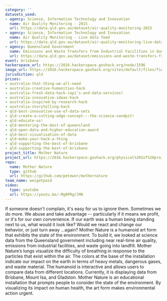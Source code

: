 ```yaml
---
category: ''
datasets_used:
- agency: Science, Information Technology and Innovation
  name: Air Quality Monitoring - 2015
  url: https://data.qld.gov.au/dataset/air-quality-monitoring-2015
- agency: Science, Information Technology and Innovation
  name: Air Quality Monitoring - Live data feed
  url: https://data.qld.gov.au/dataset/air-quality-monitoring-live-data-feed
- agency: Queensland Government
  name: Emissions and Waste Transfers from Industrial Facilities in Queensland in 2015
  url: https://data.qld.gov.au/dataset/emissions-and-waste-transfers-from-industrial-facilities-in-queensland-2015
event: brisbane
hackerspace_url: https://2016.hackerspace.govhack.org/node/1596
image_url: https://2016.hackerspace.govhack.org/sites/default/files/field/image/DSC07337.JPG
jurisdiction: qld
prizes:
- australia-that-thing-we-all-need
- australia-creative-humanities-hack
- australia-fresh-data-hack-(api’s-and-data-services)
- australia-innovative-ideas-hack
- australia-inspired-by-research-hack
- australia-storytelling-hack
- qld-best-innovative-use-of-data-sets
- qld-create-a-cutting-edge-concept---the-science-sandpit!
- qld-educate-us!
- qld-mentoring-the-best-of-queensland
- qld-open-data-and-higher-education-award
- qld-best-visualisation-of-data
- qld-make-your-hack-a-thing
- qld-supporting-the-best-of-brisbane
- qld-supporting-the-best-of-brisbane
project_title: Mother Nature
project_url: https://2016.hackerspace.govhack.org/physical%20IoT%20project%20explained%20here%3A%20https%3A//mothernature432.wordpress.com/
repo:
  name: Mother Nature
  type: github
  url: https://github.com/petewnr/mothernature
team_name: weigetpaid
video:
  type: youtube
  url: https://youtu.be/-Mg0PRgclM8
---
```


If someone doesn't complain, it's easy for us to ignore them. Sometimes we do more. We abuse and take advantage -- particularly if it means we profit, or it's for our own convenience.
If our earth was a human being standing next to us, what would it look like? Would we react and change our behavior, or just turn away ...again?​​​​​​​
Mother Nature is a humanoid art form that exhibits the state of the environment. 
To build it, we looked at science data from the Queensland government including near real-time air quality, emissions from industrial facilities, and waste going into landfill. 
Mother Nature’s lungs visualize the difficulty of breathing in response to the particles that exist within the air. 
The colors at the base of the installation indicate our impact on the earth in terms of heavy metals, dangerous gases, and waste material. 
The humanoid is interactive and allows users to compare data from different locations. Currently, it is displaying data from Brisbane, Mount Isa, and Gladston. Mother Nature is an educational installation that prompts people to consider the state of the environment. By visualizing its impact on human health, the art form makes environmental action urgent.​​​​​​​